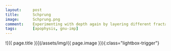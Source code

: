 ```yaml
---
layout:		post
title:		Schprung
image:		Schprung.png
comment:	Experimenting with depth again by layering different fractals together
tags:		[apophysis, gnu-imp]
---
```


<span class="lightbox-trigger">
![{{ page.title }}](/assets/img/{{ page.image }}){:class="lightbox-trigger"}
</span>
